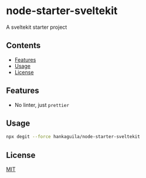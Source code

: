 # node-starter-sveltekit

A sveltekit starter project

## Contents

- [Features](#features)
- [Usage](#usage)
- [License](#license)

## Features

- No linter, just `prettier`

## Usage

```sh
npx degit --force hankaguila/node-starter-sveltekit
```

## License

[MIT](LICENSE)
